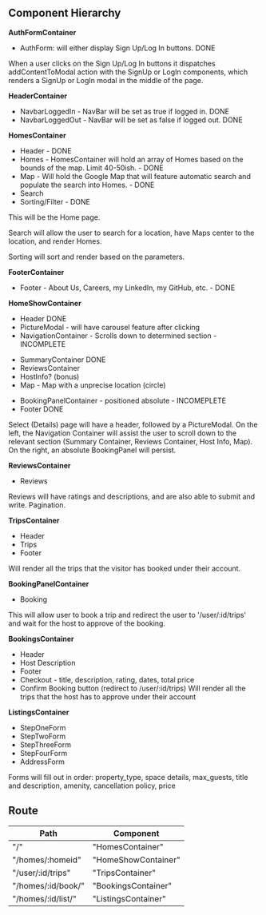 ## Component Hierarchy

**AuthFormContainer**
- AuthForm: will either display Sign Up/Log In buttons. DONE

When a user clicks on the Sign Up/Log In buttons it dispatches addContentToModal action with the SignUp or LogIn components, which renders a SignUp or LogIn modal in the middle of the page.

**HeaderContainer**
- NavbarLoggedIn - NavBar will be set as true if logged in. DONE
- NavbarLoggedOut - NavBar will be set as false if logged out. DONE

**HomesContainer**
- Header - DONE
- Homes - HomesContainer will hold an array of Homes based on the bounds of the map. Limit 40-50ish. - DONE
- Map - Will hold the Google Map that will feature automatic search and populate the search into Homes. - DONE
- Search
- Sorting/Filter - DONE

This will be the Home page.

Search will allow the user to search for a location, have Maps center to the location, and render Homes.

Sorting will sort and render based on the parameters.

**FooterContainer**
- Footer - About Us, Careers, my LinkedIn, my GitHub, etc. - DONE

**HomeShowContainer**
- Header DONE
- PictureModal - will have carousel feature after clicking
- NavigationContainer - Scrolls down to determined section - INCOMPLETE
+ SummaryContainer DONE
+ ReviewsContainer
+ HostInfo? (bonus)
+ Map - Map with a unprecise location (circle)
- BookingPanelContainer - positioned absolute - INCOMEPLETE
- Footer DONE

Select (Details) page will have a header, followed by a PictureModal. On the left, the Navigation Container will assist the user to scroll down to the relevant section (Summary Container, Reviews Container, Host Info, Map). On the right, an absolute BookingPanel will persist.

**ReviewsContainer**
- Reviews

Reviews will have ratings and descriptions, and are also able to submit and write. Pagination.

**TripsContainer**
- Header
- Trips
- Footer

Will render all the trips that the visitor has booked under their account.

**BookingPanelContainer**
- Booking

This will allow user to book a trip and redirect the user to '/user/:id/trips' and wait for the host to approve of the booking.

**BookingsContainer**
- Header
- Host Description
- Footer
- Checkout - title, description, rating, dates, total price
- Confirm Booking button (redirect to /user/:id/trips)
Will render all the trips that the host has to approve under their account

**ListingsContainer**
- StepOneForm
- StepTwoForm
- StepThreeForm
- StepFourForm
- AddressForm

Forms will fill out in order: property_type, space details, max_guests, title and description, amenity, cancellation policy, price


## Route

|Path	| Component|
|-----|----------|
|"/"	| "HomesContainer"|
|"/homes/:homeid"	| "HomeShowContainer"|
|"/user/:id/trips" |	"TripsContainer"|
|"/homes/:id/book/" | "BookingsContainer" |
|"/homes/:id/list/" | "ListingsContainer" |
